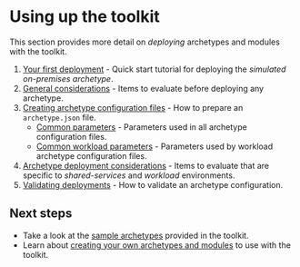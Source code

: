 # Using up the toolkit

This section provides more detail on _deploying_ archetypes and modules with the toolkit.

1. [Your first deployment](your-first-deployment.md) - Quick start tutorial for deploying the _simulated on-premises archetype_.
1. [General considerations](general-considerations.md) - Items to evaluate before deploying any archetype.
1. [Creating archetype configuration files](configuration-files.adoc) - How to prepare an `archetype.json` file.
    - [Common parameters](common-parameters.adoc) - Parameters used in all archetype configuration files.
    - [Common workload parameters](common-workload-config.adoc) - Parameters used by workload archetype configuration files.
1. [Archetype deployment considerations](archetype-deployment-considerations.md) - Items to evaluate that are specific to _shared-services_ and _workload_ environments.
1. [Validating deployments](deployment-validation.adoc) - How to validate an archetype configuration.

## Next steps

- Take a look at the [sample archetypes](../archetypes/readme.md) provided in the toolkit.
- Learn about [creating your own archetypes and modules](../extend/readme.md) to use with the toolkit.